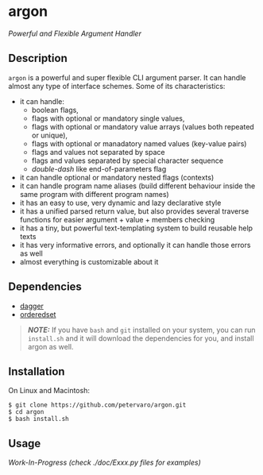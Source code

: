argon
=====

*Powerful and Flexible Argument Handler*

Description
-----------

`argon` is a powerful and super flexible CLI argument parser. It can handle
almost any type of interface schemes. Some of its characteristics:

- it can handle:
    - boolean flags,
    - flags with optional or mandatory single values,
    - flags with optional or mandatory value arrays
      (values both repeated or unique),
    - flags with optional or manadatory named values (key-value pairs)
    - flags and values not separated by space
    - flags and values separated by special character sequence
    - *double-dash* like end-of-parameters flag
- it can handle optional or mandatory nested flags (contexts)
- it can handle program name aliases (build different behaviour inside the same
  program with different program names)
- it has an easy to use, very dynamic and lazy declarative style
- it has a unified parsed return value, but also provides several traverse
  functions for easier argument + value + members checking
- it has a tiny, but powerful text-templating system to build reusable help
  texts
- it has very informative errors, and optionally it can handle those errors as
  well
- almost everything is customizable about it


Dependencies
------------

- [dagger](https://github.com/petervaro/dagger)
- [orderedset](https://github.com/petervaro/orderedset)

> ***NOTE:*** If you have `bash` and `git` installed on your system, you can run
> `install.sh` and it will download the dependencies for you, and install argon
> as well.


Installation
------------

On Linux and Macintosh:

```
$ git clone https://github.com/petervaro/argon.git
$ cd argon
$ bash install.sh
```


Usage
-----

*Work-In-Progress (check ./doc/Exxx.py files for examples)*
